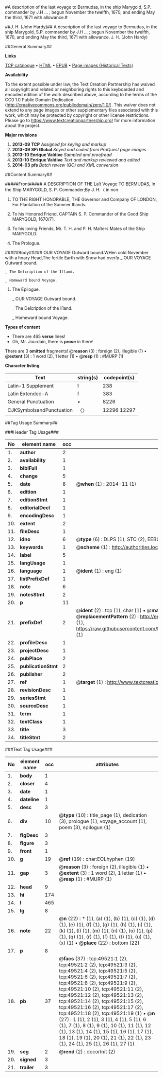 #A description of the last voyage to Bermudas, in the ship Marygold, S.P. commander by J.H ... ; begun November the twelfth, 1670, and ending May the third, 1671 with allowance.#

##J. H. (John Hardy)##
A description of the last voyage to Bermudas, in the ship Marygold, S.P. commander by J.H ... ; begun November the twelfth, 1670, and ending May the third, 1671 with allowance.
J. H. (John Hardy)

##General Summary##

**Links**

[TCP catalogue](http://www.ota.ox.ac.uk/tcp/)  • 
[HTML](http://tei.it.ox.ac.uk/tcp/Texts-HTML/free/A45/A45540.html)  • 
[EPUB](http://tei.it.ox.ac.uk/tcp/Texts-EPUB/free/A45/A45540.epub) • 
[Page images (Historical Texts)](https://historicaltexts.jisc.ac.uk/eebo-11811128e)

**Availability**

To the extent possible under law, the Text Creation Partnership has waived all copyright and related or neighboring rights to this keyboarded and encoded edition of the work described above, according to the terms of the CC0 1.0 Public Domain Dedication (http://creativecommons.org/publicdomain/zero/1.0/). This waiver does not extend to any page images or other supplementary files associated with this work, which may be protected by copyright or other license restrictions. Please go to https://www.textcreationpartnership.org/ for more information about the project.

**Major revisions**

1. __2013-09__ __TCP__ *Assigned for keying and markup*
1. __2013-09__ __SPi Global__ *Keyed and coded from ProQuest page images*
1. __2013-10__ __Enrique Valdive__ *Sampled and proofread*
1. __2013-10__ __Enrique Valdive__ *Text and markup reviewed and edited*
1. __2014-03__ __pfs__ *Batch review (QC) and XML conversion*

##Content Summary##

#####Front#####
A DESCRIPTION OF THE Laſt Voyage TO BERMUDAS, In the Ship MARYGOLD, S. P. Commander;By J. H.〈 in non
1. TO THE RIGHT HONORABLE, THE Governor and Company OF LONDON, For Plantation of the Summer Iſlands.

1. To his Honored Friend, CAPTAIN S. P. Commander of the Good Ship MARYGOLD, 1670/71.

1. To his loving Friends, Mr. T. H. and P. H. Maſters Mates of the Ship MARYGOLD.

1. The Prologue.

#####Body#####
OUR VOYAGE Outward bound.WHen cold November with a hoary Head,The fertile Earth with Snow had overſp
    _ OUR VOYAGE Outward bound.

    _ The Deſcription of the Iſland.

    _ Homeward bound Voyage.

1. The Epilogue.

    _ OUR VOYAGE Outward bound.

    _ The Deſcription of the Iſland.

    _ Homeward bound Voyage.

**Types of content**

  * There are 465 **verse** lines!
  * Oh, Mr. Jourdain, there is **prose** in there!

There are 3 **omitted** fragments! 
 @__reason__ (3) : foreign (2), illegible (1)  •  @__extent__ (3) : 1 word (2), 1 letter (1)  •  @__resp__ (1) : #MURP (1)

**Character listing**


|Text|string(s)|codepoint(s)|
|---|---|---|
|Latin-1 Supplement|î|238|
|Latin Extended-A|ſ|383|
|General Punctuation|•|8226|
|CJKSymbolsandPunctuation|〈〉|12296 12297|

##Tag Usage Summary##

###Header Tag Usage###

|No|element name|occ|attributes|
|---|---|---|---|
|1.|__author__|2||
|2.|__availability__|1||
|3.|__biblFull__|1||
|4.|__change__|5||
|5.|__date__|8| @__when__ (1) : 2014-11 (1)|
|6.|__edition__|1||
|7.|__editionStmt__|1||
|8.|__editorialDecl__|1||
|9.|__encodingDesc__|1||
|10.|__extent__|2||
|11.|__fileDesc__|1||
|12.|__idno__|6| @__type__ (6) : DLPS (1), STC (2), EEBO-CITATION (1), OCLC (1), VID (1)|
|13.|__keywords__|1| @__scheme__ (1) : http://authorities.loc.gov/ (1)|
|14.|__label__|5||
|15.|__langUsage__|1||
|16.|__language__|1| @__ident__ (1) : eng (1)|
|17.|__listPrefixDef__|1||
|18.|__note__|6||
|19.|__notesStmt__|2||
|20.|__p__|11||
|21.|__prefixDef__|2| @__ident__ (2) : tcp (1), char (1)  •  @__matchPattern__ (2) : ([0-9\-]+):([0-9IVX]+) (1), (.+) (1)  •  @__replacementPattern__ (2) : http://eebo.chadwyck.com/downloadtiff?vid=$1&page=$2 (1), https://raw.githubusercontent.com/textcreationpartnership/Texts/master/tcpchars.xml#$1 (1)|
|22.|__profileDesc__|1||
|23.|__projectDesc__|1||
|24.|__pubPlace__|2||
|25.|__publicationStmt__|2||
|26.|__publisher__|2||
|27.|__ref__|1| @__target__ (1) : http://www.textcreationpartnership.org/docs/. (1)|
|28.|__revisionDesc__|1||
|29.|__seriesStmt__|1||
|30.|__sourceDesc__|1||
|31.|__term__|1||
|32.|__textClass__|1||
|33.|__title__|3||
|34.|__titleStmt__|2||


###Text Tag Usage###

|No|element name|occ|attributes|
|---|---|---|---|
|1.|__body__|1||
|2.|__closer__|4||
|3.|__date__|1||
|4.|__dateline__|1||
|5.|__desc__|3||
|6.|__div__|10| @__type__ (10) : title_page (1), dedication (3), prologue (1), voyage_account (1), poem (3), epilogue (1)|
|7.|__figDesc__|3||
|8.|__figure__|3||
|9.|__front__|1||
|10.|__g__|19| @__ref__ (19) : char:EOLhyphen (19)|
|11.|__gap__|3| @__reason__ (3) : foreign (2), illegible (1)  •  @__extent__ (3) : 1 word (2), 1 letter (1)  •  @__resp__ (1) : #MURP (1)|
|12.|__head__|9||
|13.|__hi__|174||
|14.|__l__|465||
|15.|__lg__|8||
|16.|__note__|22| @__n__ (22) : * (1), (a) (1), (b) (1), (c) (1), (d) (1), (e) (1), (f) (1), (g) (1), (h) (1), (i) (1), (k) (1), (l) (1), (m) (1), (n) (1), (o) (1), (p) (1), (q) (1), (r) (1), (ſ) (1), (t) (1), (u) (1), (x) (1)  •  @__place__ (22) : bottom (22)|
|17.|__p__|8||
|18.|__pb__|37| @__facs__ (37) : tcp:49521:1 (2), tcp:49521:2 (2), tcp:49521:3 (2), tcp:49521:4 (2), tcp:49521:5 (2), tcp:49521:6 (2), tcp:49521:7 (2), tcp:49521:8 (2), tcp:49521:9 (2), tcp:49521:10 (2), tcp:49521:11 (2), tcp:49521:12 (2), tcp:49521:13 (2), tcp:49521:14 (2), tcp:49521:15 (2), tcp:49521:16 (2), tcp:49521:17 (2), tcp:49521:18 (2), tcp:49521:19 (1)  •  @__n__ (27) : 1 (1), 2 (1), 3 (1), 4 (1), 5 (1), 6 (1), 7 (1), 8 (1), 9 (1), 10 (1), 11 (1), 12 (1), 13 (1), 14 (1), 15 (1), 16 (1), 17 (1), 18 (1), 19 (1), 20 (1), 21 (1), 22 (1), 23 (1), 24 (1), 25 (1), 26 (1), 27 (1)|
|19.|__seg__|2| @__rend__ (2) : decorInit (2)|
|20.|__signed__|3||
|21.|__trailer__|3||
